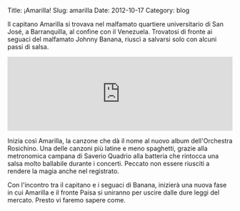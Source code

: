 Title: ¡Amarilla!
Slug: amarilla
Date: 2012-10-17
Category: blog

Il capitano Amarilla si trovava nel malfamato quartiere universitario
di San José, a Barranquilla, al confine con il Venezuela. Trovatosi di
fronte ai seguaci del malfamato Johnny Banana, riuscì a salvarsi solo
con alcuni passi di salsa.

<iframe width="100%" height="166" scrolling="no" frameborder="no" src="http://w.soundcloud.com/player/?url=http%3A%2F%2Fapi.soundcloud.com%2Ftracks%2F63785937&amp;show_artwork=true"></iframe>


Inizia così Amarilla, la canzone che dà il nome al nuovo album
dell'Orchestra Rosichino. Una delle canzoni più latine e meno
spaghetti, grazie alla metronomica campana di Saverio Quadrio alla
batteria che rintocca una salsa molto ballabile durante i
concerti. Peccato non essere riusciti a rendere la magia anche nel
registrato.

[](/images/fetched_images/socrates.jpeg)


Con l'incontro tra il capitano e i seguaci di Banana, inizierà una
nuova fase in cui Amarilla e il fronte Paisa si uniranno per uscire
dalle dure leggi del mercato. Presto vi faremo sapere come.
